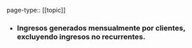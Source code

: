 page-type:: [[topic]]
- ### Ingresos generados mensualmente por clientes, excluyendo ingresos no recurrentes.



